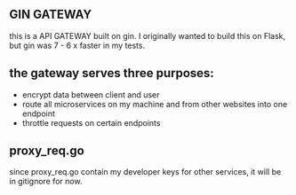 ## GIN GATEWAY 

this is a API GATEWAY built on gin. I originally wanted to build this on Flask, but gin was 7 - 6 x faster in my tests.

## the gateway serves three purposes:

- encrypt data between client and user   
- route all microservices on my machine and from other websites into one endpoint
- throttle requests on certain endpoints

## proxy_req.go 
since proxy_req.go contain my developer keys for other services, it will be in gitignore for now. 